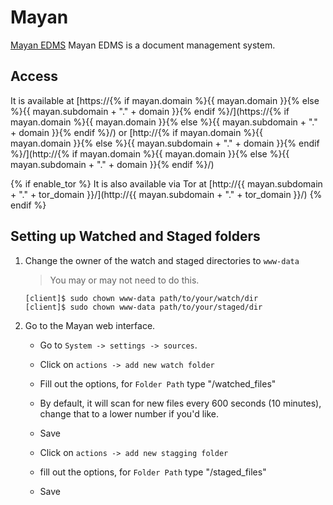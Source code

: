 # Mayan

[Mayan EDMS](https://mayan-edms.com/) Mayan EDMS is a document management system.

## Access

It is available at [https://{% if mayan.domain %}{{ mayan.domain }}{% else %}{{ mayan.subdomain + "." + domain }}{% endif %}/](https://{% if mayan.domain %}{{ mayan.domain }}{% else %}{{ mayan.subdomain + "." + domain }}{% endif %}/) or [http://{% if mayan.domain %}{{ mayan.domain }}{% else %}{{ mayan.subdomain + "." + domain }}{% endif %}/](http://{% if mayan.domain %}{{ mayan.domain }}{% else %}{{ mayan.subdomain + "." + domain }}{% endif %}/)

{% if enable_tor %}
It is also available via Tor at [http://{{ mayan.subdomain + "." + tor_domain }}/](http://{{ mayan.subdomain + "." + tor_domain }}/)
{% endif %}

## Setting up Watched and Staged folders
1. Change the owner of the watch and staged directories to `www-data`
    > You may or may not need to do this.
    ```
    [client]$ sudo chown www-data path/to/your/watch/dir
    [client]$ sudo chown www-data path/to/your/staged/dir
    ```

2) Go to the Mayan web interface.
    - Go to `System -> settings -> sources`.
    - Click on `actions -> add new watch folder`
    - Fill out the options, for `Folder Path` type "/watched_files"
    - By default, it will scan for new files every 600 seconds (10 minutes), change that to a lower number if you'd like.
    - Save

    - Click on `actions -> add new stagging folder`
    - fill out the options, for `Folder Path` type "/staged_files"
    - Save
